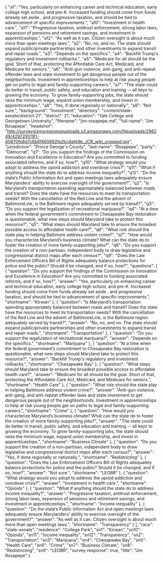 {
  "a1": "Yes, particularly on enhancing career and technical education, early college high school, and pre-K.  Increased funding should come from funds already set aside , and progressive taxation, and should be tied to advancement of specific improvements.",
  "a10": "Investment in health care.",
  "a11": "Progressive taxation, antitrust enforcement, strong labor laws, expansion of pensions and retirement savings, and investment in apprenticeships.",
  "a12": "As well as it can.  Citizen oversight is about much more than open meetings laws.",
  "a2": "No, no, and no.  The state should expand public/private partnerships and other investments to expand transit and repair roads.",
  "a3": "Depends on the specifics.",
  "a4": "Backfill Trump's regulatory and investment rollbacks.",
  "a5": "Medicare for all should be the goal.  Short of that, protecting the Affordable Care Act, Medicaid, and Medicare for seniors.",
  "a6": "Anti-gun violence, anti-gang, and anti-repeat offender laws and state investment to get dangerous people out of the neighborhoods.  Investment in apprenticeships to help at risk young people get on paths to legal and family-supporting careers.",
  "a7": "The state could do better in transit, public safety, and education and training -- all keys to growing the economy.  To grow family-supporting jobs, the state should raise the minimum wage, expand union membership, and invest in apprenticeships.",
  "a8": "Yes, if done regionally or nationally.",
  "a9": "Not sure.",
  "background": "Investment",
  "directory": "content/state-senate/district-21",
  "district": 21,
  "education": "Yale College and Georgetown University",
  "filename": "jim-rosapepe.md",
  "full-name": "Jim Rosapepe",
  "headshot": "http://surveygizmoresponseuploads.s3.amazonaws.com/fileuploads/296249/4297291/191-40870fe8d7c6b6f460862fe2bc8afe9e_JCR_wiki_cropped.jpg",
  "jurisdiction": "Prince George's County",
  "last-name": "Rosapepe",
  "party": "Democrat",
  "q1": "Do you support the findings of the Commission on Innovation and Excellence in Education? Are you committed to funding associated reforms, and if so, how?",
  "q10": "What strategy would you adopt to address the opioid addiction and overdose crisis?",
  "q11": "What if anything should the state do to address income inequality?",
  "q12": "Do the state’s Public Information Act and open meetings laws adequately ensure Marylanders’ ability to exercise oversight of the government?",
  "q2": "Is Maryland’s transportation spending appropriately balanced between roads and transit? Does the state have the resources to meet its transportation needs? With the cancellation of the Red Line and the advent of BaltimoreLink, is the Baltimore region adequately served by transit?",
  "q3": "Do you support the legalization of recreational marijuana?",
  "q4": "At a time when the federal government’s commitment to Chesapeake Bay restoration is questionable, what new steps should Maryland take to protect this resource?",
  "q5": "What steps should Maryland take to ensure the broadest possible access to affordable health care?",
  "q6": "What role should the state play in helping Baltimore address violent crime?",
  "q7": "How would you characterize Maryland’s business climate? What can the state do to foster the creation of more family-supporting jobs?",
  "q8": "Do you support the creation of a non-partisan, independent body to draw legislative and congressional district maps after each census?",
  "q9": "Does the Law Enforcement Officers Bill of Rights adequately balance protections for police and the public? Should it be changed, and if so, how?",
  "questions": [
    {
      "question": "Do you support the findings of the Commission on Innovation and Excellence in Education? Are you committed to funding associated reforms, and if so, how?",
      "answer": "Yes, particularly on enhancing career and technical education, early college high school, and pre-K.  Increased funding should come from funds already set aside , and progressive taxation, and should be tied to advancement of specific improvements.",
      "shortname": "Kirwan"
    },
    {
      "question": "Is Maryland’s transportation spending appropriately balanced between roads and transit? Does the state have the resources to meet its transportation needs? With the cancellation of the Red Line and the advent of BaltimoreLink, is the Baltimore region adequately served by transit?",
      "answer": "No, no, and no.  The state should expand public/private partnerships and other investments to expand transit and repair roads.",
      "shortname": "Transportation"
    },
    {
      "question": "Do you support the legalization of recreational marijuana?",
      "answer": "Depends on the specifics.",
      "shortname": "Marijuana"
    },
    {
      "question": "At a time when the federal government’s commitment to Chesapeake Bay restoration is questionable, what new steps should Maryland take to protect this resource?",
      "answer": "Backfill Trump's regulatory and investment rollbacks.",
      "shortname": "Chesapeake Bay"
    },
    {
      "question": "What steps should Maryland take to ensure the broadest possible access to affordable health care?",
      "answer": "Medicare for all should be the goal.  Short of that, protecting the Affordable Care Act, Medicaid, and Medicare for seniors.",
      "shortname": "Health Care"
    },
    {
      "question": "What role should the state play in helping Baltimore address violent crime?",
      "answer": "Anti-gun violence, anti-gang, and anti-repeat offender laws and state investment to get dangerous people out of the neighborhoods.  Investment in apprenticeships to help at risk young people get on paths to legal and family-supporting careers.",
      "shortname": "Crime"
    },
    {
      "question": "How would you characterize Maryland’s business climate? What can the state do to foster the creation of more family-supporting jobs?",
      "answer": "The state could do better in transit, public safety, and education and training -- all keys to growing the economy.  To grow family-supporting jobs, the state should raise the minimum wage, expand union membership, and invest in apprenticeships.",
      "shortname": "Business Climate"
    },
    {
      "question": "Do you support the creation of a non-partisan, independent body to draw legislative and congressional district maps after each census?",
      "answer": "Yes, if done regionally or nationally.",
      "shortname": "Redistricting"
    },
    {
      "question": "Does the Law Enforcement Officers Bill of Rights adequately balance protections for police and the public? Should it be changed, and if so, how?",
      "answer": "Not sure.",
      "shortname": "LEOBR"
    },
    {
      "question": "What strategy would you adopt to address the opioid addiction and overdose crisis?",
      "answer": "Investment in health care.",
      "shortname": "Opioids"
    },
    {
      "question": "What if anything should the state do to address income inequality?",
      "answer": "Progressive taxation, antitrust enforcement, strong labor laws, expansion of pensions and retirement savings, and investment in apprenticeships.",
      "shortname": "Income inequality"
    },
    {
      "question": "Do the state’s Public Information Act and open meetings laws adequately ensure Marylanders’ ability to exercise oversight of the government?",
      "answer": "As well as it can.  Citizen oversight is about much more than open meetings laws.",
      "shortname": "Transparency"
    }
  ],
  "race": "state-senate",
  "residence": "College Park",
  "sn1": "Kirwan",
  "sn10": "Opioids",
  "sn11": "Income inequality",
  "sn12": "Transparency",
  "sn2": "Transportation",
  "sn3": "Marijuana",
  "sn4": "Chesapeake Bay",
  "sn5": "Health Care",
  "sn6": "Crime",
  "sn7": "Business Climate",
  "sn8": "Redistricting",
  "sn9": "LEOBR",
  "survey-response": true,
  "title": "Jim Rosapepe"
}
